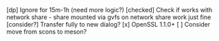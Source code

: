 [dp] Ignore for 15m-1h (need more logic?)
[checked] Check if works with network share - share mounted via gvfs on network share work just fine
[consider?] Transfer fully to new dialog?
[x] OpenSSL 1.1.0+
[  ] Consider move from scons to meson?
